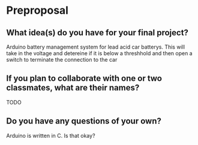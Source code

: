 # Preproposal

## What idea(s) do you have for your final project?

Arduino battery management system for lead acid car batterys. This will take in the voltage and detereine if it is below a threshhold and then open a switch to terminate the connection to the car 



## If you plan to collaborate with one or two classmates, what are their names?

TODO

## Do you have any questions of your own?

Arduino is written in C. Is that okay? 
